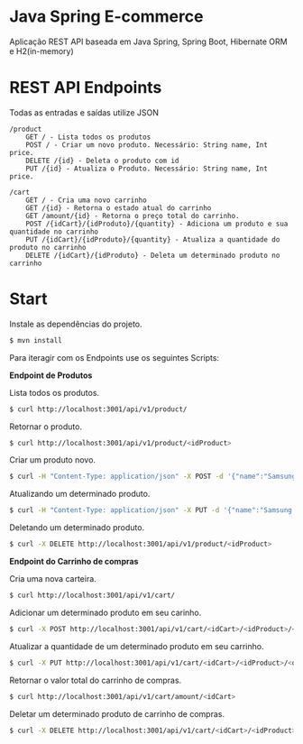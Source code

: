# Java Spring E-commerce
Aplicação REST API baseada em Java Spring, Spring Boot, Hibernate ORM e H2(in-memory)

# REST API Endpoints

Todas as entradas e saídas utilize JSON
```
/product
    GET / - Lista todos os produtos
    POST / - Criar um novo produto. Necessário: String name, Int price.
    DELETE /{id} - Deleta o produto com id
    PUT /{id} - Atualiza o Produto. Necessário: String name, Int price.
    
/cart
    GET / - Cria uma novo carrinho
    GET /{id} - Retorna o estado atual do carrinho
    GET /amount/{id} - Retorna o preço total do carrinho.
    POST /{idCart}/{idProduto}/{quantity} - Adiciona um produto e sua quantidade no carrinho
    PUT /{idCart}/{idProduto}/{quantity} - Atualiza a quantidade do produto no carrinho
    DELETE /{idCart}/{idProduto} - Deleta um determinado produto no carrinho
```

# Start

Instale as dependências do projeto.
```sh
$ mvn install
```




Para iteragir com os Endpoints use os seguintes Scripts:

**Endpoint de Produtos**

Lista todos os produtos.
```sh
$ curl http://localhost:3001/api/v1/product/
```
Retornar o produto.
```sh
$ curl http://localhost:3001/api/v1/product/<idProduct>
```
Criar um produto novo.
```sh
$ curl -H "Content-Type: application/json" -X POST -d '{"name":"Samsung S8","price":3460}' http://localhost:3001/api/v1/product/
```
Atualizando um determinado produto.
```sh
$ curl -H "Content-Type: application/json" -X PUT -d '{"name":"Samsung Galaxy S8","price":3460}' http://localhost:3001/api/v1/product/<id>
```
Deletando um determinado produto.
```sh
$ curl -X DELETE http://localhost:3001/api/v1/product/<idProduct>
```

**Endpoint do Carrinho de compras**

Cria uma nova carteira.
```sh
$ curl http://localhost:3001/api/v1/cart/
```
Adicionar um determinado produto em seu carinho.
```sh
$ curl -X POST http://localhost:3001/api/v1/cart/<idCart>/<idProduct>/<quantity>
```
Atualizar a quantidade de um determinado produto em seu carrinho.
```sh
$ curl -X PUT http://localhost:3001/api/v1/cart/<idCart>/<idProduct>/<quantity>
```
Retornar o valor total do carrinho de compras.
```sh
$ curl http://localhost:3001/api/v1/cart/amount/<idCart>
```
Deletar um determinado produto de carrinho de compras.
```sh
$ curl -X DELETE http://localhost:3001/api/v1/cart/<idCart>/<idProduct>
```




